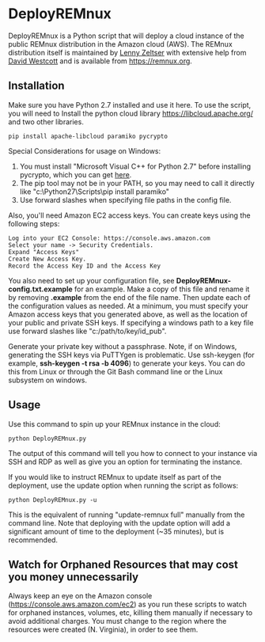 # DeployREMnux

DeployREMnux is a Python script that will deploy a cloud instance of the public REMnux distribution in the Amazon cloud (AWS). The REMnux distribution itself is maintained by [Lenny Zeltser](https://zeltser.com/) with extensive help from [David Westcott](https://twitter.com/beast_fighter) and is available from https://remnux.org. 


## Installation

Make sure you have Python 2.7 installed and use it here.
To use the script, you will need to Install the python cloud library https://libcloud.apache.org/ and two other libraries.

```
pip install apache-libcloud paramiko pycrypto
```

Special Considerations for usage on Windows:

1. You must install "Microsoft Visual C++ for Python 2.7" before installing pycrypto, which you can get [here](https://www.microsoft.com/en-us/download/details.aspx?id=44266).
2. The pip tool may not be in your PATH, so you may need to call it directly like "c:\Python27\Scripts\pip install paramiko"
3. Use forward slashes when specifying file paths in the config file.


Also, you'll need Amazon EC2 access keys.  You can create keys using the following steps:

```
Log into your EC2 Console: https://console.aws.amazon.com
Select your name -> Security Credentials.
Expand "Access Keys"
Create New Access Key.
Record the Access Key ID and the Access Key
```

You also need to set up your configuration file, see **DeployREMnux-config.txt.example** for an example. Make a copy of this file and rename it by removing **.example** from the end of the file name. Then update each of the configuration values as needed. At a minimum, you must specify your Amazon access keys that you generated above, as well as the location of your public and private SSH keys. If specifying a windows path to a key file use forward slashes like "c:/path/to/key/id_pub".

Generate your private key without a passphrase.
Note, if on Windows, generating the SSH keys via PuTTYgen is problematic. Use ssh-keygen (for example, **ssh-keygen -t rsa -b 4096**) to generate your keys. You can do this from Linux or through the Git Bash command line or the Linux subsystem on windows.


## Usage

Use this command to spin up your REMnux instance in the cloud:

```
python DeployREMnux.py
```
The output of this command will tell you how to connect to your instance via SSH and RDP as well as give you an option for terminating the instance.

If you would like to instruct REMnux to update itself as part of the deployment, use the update option when running the script as follows:

```
python DeployREMnux.py -u
```
This is the equivalent of running "update-remnux full" manually from the command line. Note that deploying with the update option will add a significant amount of time to the deployment (~35 minutes), but is recommended.

## Watch for Orphaned Resources that may cost you money unnecessarily

Always keep an eye on the Amazon console (https://console.aws.amazon.com/ec2) as you run these scripts to watch for orphaned instances, volumes, etc, killing them manually if necessary to avoid additional charges. You must change to the region where the resources were created (N. Virginia), in order to see them.
 
